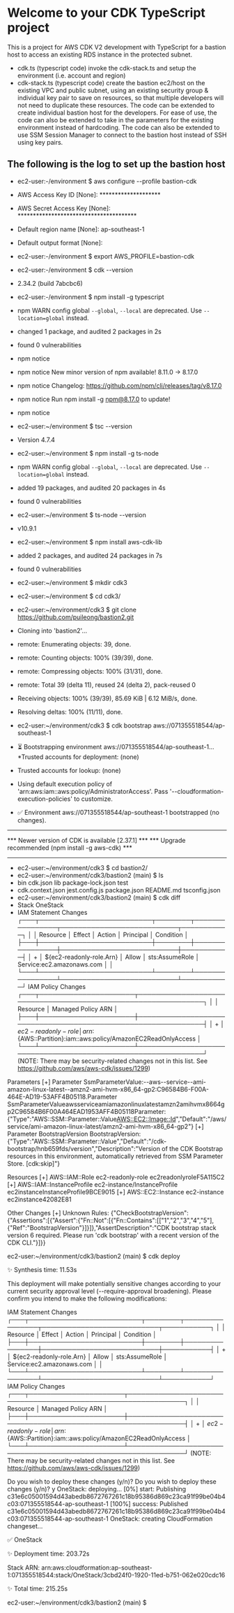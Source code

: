 # Welcome to your CDK TypeScript project
This is a project for AWS CDK V2 development with TypeScript for a bastion host to access an existing RDS instance in the protected subnet.
* cdk.ts (typescript code) invoke the cdk-stack.ts and setup the environment (i.e. account and region)
* cdk-stack.ts (typescript code) create the bastion ec2/host on the existing VPC and public subnet, using an existing security group & individual key pair to save on resources, so that multiple developers will not need to duplicate these resources. The code can be extended to create individual bastion host for the developers.
For ease of use, the code can also be extended to take in the parameters for the existing environment instead of hardcoding. The code can also be extended to use SSM Session Manager to connect to the bastion host instead of SSH using key pairs.

## The following is the log to set up the bastion host
* ec2-user:-/environment $ aws configure --profile bastion-cdk
* AWS Access Key ID [None]: ********************
* AWS Secret Access Key [None]: ***************************************
* Default region name [None]: ap-southeast-1
* Default output format [None]: 
* ec2-user:-/environment $ export AWS_PROFILE=bastion-cdk
* ec2-user:-/environment $ cdk --version
* 2.34.2 (build 7abcbc6)
* ec2-user:-/environment $ npm install -g typescript
* npm WARN config global `--global`, `--local` are deprecated. Use `--location=global` instead.

* changed 1 package, and audited 2 packages in 2s

* found 0 vulnerabilities
* npm notice 
* npm notice New minor version of npm available! 8.11.0 -> 8.17.0
* npm notice Changelog: https://github.com/npm/cli/releases/tag/v8.17.0
* npm notice Run npm install -g npm@8.17.0 to update!
* npm notice 
* ec2-user:~/environment $ tsc --version
* Version 4.7.4
* ec2-user:~/environment $ npm install -g ts-node
* npm WARN config global `--global`, `--local` are deprecated. Use `--location=global` instead.

* added 19 packages, and audited 20 packages in 4s

* found 0 vulnerabilities
* ec2-user:~/environment $ ts-node --version
* v10.9.1
* ec2-user:~/environment $ npm install  aws-cdk-lib

* added 2 packages, and audited 24 packages in 7s

* found 0 vulnerabilities
* ec2-user:~/environment $ mkdir cdk3
* ec2-user:~/environment $ cd cdk3/
* ec2-user:~/environment/cdk3 $ git clone https://github.com/puileong/bastion2.git
* Cloning into 'bastion2'...
* remote: Enumerating objects: 39, done.
* remote: Counting objects: 100% (39/39), done.
* remote: Compressing objects: 100% (31/31), done.
* remote: Total 39 (delta 11), reused 24 (delta 2), pack-reused 0
* Receiving objects: 100% (39/39), 85.69 KiB | 6.12 MiB/s, done.
* Resolving deltas: 100% (11/11), done.
* ec2-user:~/environment/cdk3 $ cdk bootstrap aws://071355518544/ap-southeast-1 
* ⏳  Bootstrapping environment aws://071355518544/ap-southeast-1...
*Trusted accounts for deployment: (none)
* Trusted accounts for lookup: (none)
* Using default execution policy of 'arn:aws:iam::aws:policy/AdministratorAccess'. Pass '--cloudformation-execution-policies' to customize.
* ✅  Environment aws://071355518544/ap-southeast-1 bootstrapped (no changes).
****************************************************
*** Newer version of CDK is available [2.37.1]   ***
*** Upgrade recommended (npm install -g aws-cdk) ***
****************************************************

* ec2-user:~/environment/cdk3 $ cd bastion2/
* ec2-user:~/environment/cdk3/bastion2 (main) $ ls
* bin               cdk.json        lib           package-lock.json  test
* cdk.context.json  jest.config.js  package.json  README.md          tsconfig.json
* ec2-user:~/environment/cdk3/bastion2 (main) $ cdk diff
* Stack OneStack
* IAM Statement Changes
┌───┬──────────────────────────┬────────┬────────────────┬───────────────────────────┬───────────┐
│   │ Resource                 │ Effect │ Action         │ Principal                 │ Condition │
├───┼──────────────────────────┼────────┼────────────────┼───────────────────────────┼───────────┤
│ + │ ${ec2-readonly-role.Arn} │ Allow  │ sts:AssumeRole │ Service:ec2.amazonaws.com │           │
└───┴──────────────────────────┴────────┴────────────────┴───────────────────────────┴───────────┘
IAM Policy Changes
┌───┬──────────────────────┬───────────────────────────────────────────────────────────────┐
│   │ Resource             │ Managed Policy ARN                                            │
├───┼──────────────────────┼───────────────────────────────────────────────────────────────┤
│ + │ ${ec2-readonly-role} │ arn:${AWS::Partition}:iam::aws:policy/AmazonEC2ReadOnlyAccess │
└───┴──────────────────────┴───────────────────────────────────────────────────────────────┘
(NOTE: There may be security-related changes not in this list. See https://github.com/aws/aws-cdk/issues/1299)

Parameters
[+] Parameter SsmParameterValue:--aws--service--ami-amazon-linux-latest--amzn2-ami-hvm-x86_64-gp2:C96584B6-F00A-464E-AD19-53AFF4B05118.Parameter SsmParameterValueawsserviceamiamazonlinuxlatestamzn2amihvmx8664gp2C96584B6F00A464EAD1953AFF4B05118Parameter: {"Type":"AWS::SSM::Parameter::Value<AWS::EC2::Image::Id>","Default":"/aws/service/ami-amazon-linux-latest/amzn2-ami-hvm-x86_64-gp2"}
[+] Parameter BootstrapVersion BootstrapVersion: {"Type":"AWS::SSM::Parameter::Value<String>","Default":"/cdk-bootstrap/hnb659fds/version","Description":"Version of the CDK Bootstrap resources in this environment, automatically retrieved from SSM Parameter Store. [cdk:skip]"}

Resources
[+] AWS::IAM::Role ec2-readonly-role ec2readonlyroleF5A115C2 
[+] AWS::IAM::InstanceProfile ec2-instance/InstanceProfile ec2instanceInstanceProfile9BCE9015 
[+] AWS::EC2::Instance ec2-instance ec2instance42082E81 

Other Changes
[+] Unknown Rules: {"CheckBootstrapVersion":{"Assertions":[{"Assert":{"Fn::Not":[{"Fn::Contains":[["1","2","3","4","5"],{"Ref":"BootstrapVersion"}]}]},"AssertDescription":"CDK bootstrap stack version 6 required. Please run 'cdk bootstrap' with a recent version of the CDK CLI."}]}}


ec2-user:~/environment/cdk3/bastion2 (main) $ cdk deploy


✨  Synthesis time: 11.53s

This deployment will make potentially sensitive changes according to your current security approval level (--require-approval broadening).
Please confirm you intend to make the following modifications:

IAM Statement Changes
┌───┬──────────────────────────┬────────┬────────────────┬───────────────────────────┬───────────┐
│   │ Resource                 │ Effect │ Action         │ Principal                 │ Condition │
├───┼──────────────────────────┼────────┼────────────────┼───────────────────────────┼───────────┤
│ + │ ${ec2-readonly-role.Arn} │ Allow  │ sts:AssumeRole │ Service:ec2.amazonaws.com │           │
└───┴──────────────────────────┴────────┴────────────────┴───────────────────────────┴───────────┘
IAM Policy Changes
┌───┬──────────────────────┬───────────────────────────────────────────────────────────────┐
│   │ Resource             │ Managed Policy ARN                                            │
├───┼──────────────────────┼───────────────────────────────────────────────────────────────┤
│ + │ ${ec2-readonly-role} │ arn:${AWS::Partition}:iam::aws:policy/AmazonEC2ReadOnlyAccess │
└───┴──────────────────────┴───────────────────────────────────────────────────────────────┘
(NOTE: There may be security-related changes not in this list. See https://github.com/aws/aws-cdk/issues/1299)

Do you wish to deploy these changes (y/n)? 
Do you wish to deploy these changes (y/n)? y
OneStack: deploying...
[0%] start: Publishing c31e6c05001594d43abedb8672767261c18b95386d869c23ca91f99be04b4c03:071355518544-ap-southeast-1
[100%] success: Published c31e6c05001594d43abedb8672767261c18b95386d869c23ca91f99be04b4c03:071355518544-ap-southeast-1
OneStack: creating CloudFormation changeset...

 ✅  OneStack

✨  Deployment time: 203.72s

Stack ARN:
arn:aws:cloudformation:ap-southeast-1:071355518544:stack/OneStack/3cbd24f0-1920-11ed-b751-062e020cdc16

✨  Total time: 215.25s


ec2-user:~/environment/cdk3/bastion2 (main) $  

